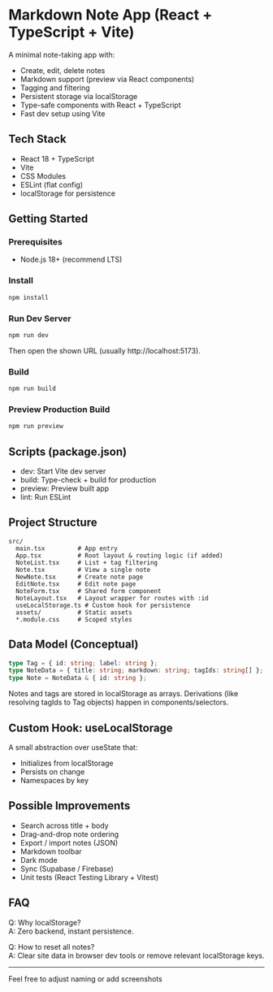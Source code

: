 # Markdown Note App (React + TypeScript + Vite)

A minimal note-taking app with:
- Create, edit, delete notes
- Markdown support (preview via React components)
- Tagging and filtering
- Persistent storage via localStorage
- Type-safe components with React + TypeScript
- Fast dev setup using Vite

## Tech Stack
- React 18 + TypeScript
- Vite
- CSS Modules
- ESLint (flat config)
- localStorage for persistence

## Getting Started

### Prerequisites
- Node.js 18+ (recommend LTS)

### Install
```bash
npm install
```

### Run Dev Server
```bash
npm run dev
```
Then open the shown URL (usually http://localhost:5173).

### Build
```bash
npm run build
```

### Preview Production Build
```bash
npm run preview
```

## Scripts (package.json)
- dev: Start Vite dev server
- build: Type-check + build for production
- preview: Preview built app
- lint: Run ESLint

## Project Structure
```text
src/
  main.tsx         # App entry
  App.tsx          # Root layout & routing logic (if added)
  NoteList.tsx     # List + tag filtering
  Note.tsx         # View a single note
  NewNote.tsx      # Create note page
  EditNote.tsx     # Edit note page
  NoteForm.tsx     # Shared form component
  NoteLayout.tsx   # Layout wrapper for routes with :id
  useLocalStorage.ts # Custom hook for persistence
  assets/          # Static assets
  *.module.css     # Scoped styles
```

## Data Model (Conceptual)
```ts
type Tag = { id: string; label: string };
type NoteData = { title: string; markdown: string; tagIds: string[] };
type Note = NoteData & { id: string };
```
Notes and tags are stored in localStorage as arrays. Derivations (like resolving tagIds to Tag objects) happen in components/selectors.

## Custom Hook: useLocalStorage
A small abstraction over useState that:
- Initializes from localStorage
- Persists on change
- Namespaces by key

## Possible Improvements
- Search across title + body
- Drag-and-drop note ordering
- Export / import notes (JSON)
- Markdown toolbar
- Dark mode
- Sync (Supabase / Firebase)
- Unit tests (React Testing Library + Vitest)

## FAQ
Q: Why localStorage?  
A: Zero backend, instant persistence.

Q: How to reset all notes?  
A: Clear site data in browser dev tools or remove relevant localStorage keys.

---

Feel free to adjust naming or add screenshots